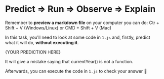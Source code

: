 # Predict => Run => Observe => Explain

Remember to **preview a markdown file** on your computer you can do:
Ctr + Shift + V (Windows/Linux) or CMD + Shift + V (Mac)

In this task, you'll need to look at some code in `1.js` and, firstly, predict what it will do, **without executing it**.

{YOUR PREDICTION HERE}

It will give a mistake saying that currentYear() is not a function.

Afterwards, you can execute the code in `1.js` to check your answer 📝

